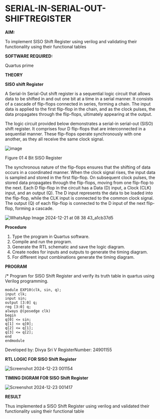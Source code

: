 # SERIAL-IN-SERIAL-OUT-SHIFTREGISTER

**AIM:**

To implement SISO Shift Register using verilog and validating their functionality using their functional tables

**SOFTWARE REQUIRED:**

Quartus prime

**THEORY**

**SISO shift Register**

A Serial-In Serial-Out shift register is a sequential logic circuit that allows data to be shifted in and out one bit at a time in a serial manner. It consists of a cascade of flip-flops connected in series, forming a chain. The input data is applied to the first flip-flop in the chain, and as the clock pulses, the data propagates through the flip-flops, ultimately appearing at the output.

The logic circuit provided below demonstrates a serial-in serial-out (SISO) shift register. It comprises four D flip-flops that are interconnected in a sequential manner. These flip-flops operate synchronously with one another, as they all receive the same clock signal.

![image](https://github.com/naavaneetha/SERIAL-IN-SERIAL-OUT-SHIFTREGISTER/assets/154305477/e81c4072-37f9-46c6-8145-566764b74c3a)

Figure 01 4 Bit SISO Register

The synchronous nature of the flip-flops ensures that the shifting of data occurs in a coordinated manner. When the clock signal rises, the input data is sampled and stored in the first flip-flop. On subsequent clock pulses, the stored data propagates through the flip-flops, moving from one flip-flop to the next.
Each D flip-flop in the circuit has a Data (D) input, a Clock (CLK) input, and an output (Q). The D input represents the data to be loaded into the flip-flop, while the CLK input is connected to the common clock signal. The output (Q) of each flip-flop is connected to the D input of the next flip-flop, forming a cascade.

![WhatsApp Image 2024-12-21 at 08 38 43_a1cb37d5](https://github.com/user-attachments/assets/d28a8514-f7af-4225-85dd-28497a172f6f)


**Procedure**

1. Type the program in Quartus software.
2. Compile and run the program.
3. Generate the RTL schematic and save the logic diagram.
4. Create nodes for inputs and outputs to generate the timing diagram.
5. For different input combinations generate the timing diagram.
   
**PROGRAM**

/* Program for  SISO Shift Register and verify its truth table in quartus using Verilog programming.

```
module EXP10(clk, sin, q);
input clk;
input sin;
output [3:0] q;
reg [3:0] q;
always @(posedge clk)
begin
q[0] <= sin;
q[1] <= q[0];
q[2] <= q[1];
q[3] <= q[2];
end
endmodule
```

Developed by: Divya Sri V RegisterNumber: 24901155

**RTL LOGIC FOR SISO Shift Register**

![Screenshot 2024-12-23 001154](https://github.com/user-attachments/assets/6010d6d0-f01f-4740-abc3-67774b825d90)

**TIMING DIGRAM FOR SISO Shift Register**

![Screenshot 2024-12-23 001417](https://github.com/user-attachments/assets/85afdacf-1031-4e61-8995-49c3850d2175)

**RESULT**

Thus implemented a SISO Shift Register using verilog and validated their functionality using their functional table
